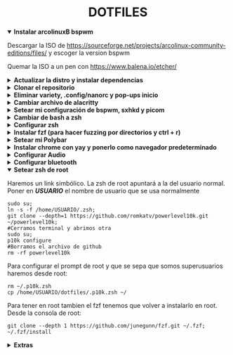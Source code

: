 <div align="center">
    <h1><strong>DOTFILES</strong></h1>
</div>

<details open>
<summary><strong>Instalar arcolinuxB bspwm</strong></summary>

Descargar la ISO de <https://sourceforge.net/projects/arcolinux-community-editions/files/> y escoger la version bspwm

Quemar la ISO a un pen con <https://www.balena.io/etcher/>
</details>

<details>
<summary><strong>Actualizar la distro y instalar dependencias</strong></summary>

```console
mirror;
update;
yay -Syyu
```

Setear git config y generar shh key

```console
git config --global user.name "Sergio-RS";
git config --global user.email "sergio.rodriguez.seoane@udc.es";
ssh-keygen -o -t rsa -C "sergio.rodriguez.seoane@udc.es";
cat .ssh/id_rsa.pub
```

Descargar lsd

```console
sudo pacman -S lsd
```

Fuentes necesarias

```console
yay -S nerd-fonts-cascadia-code nerd-fonts-dejavu-complete nerd-fonts-fira-code;
sudo pacman -S powerline-common awesome-terminal-fonts
```

</details>

<details>
<summary><strong>Clonar el repositorio</strong></summary>

```console
git clone https://github.com/Sergio-RS/dotfiles.git ~/dotfiles
```

</details>

<details>
<summary><strong>Eliminar variety, .config/nanorc y pop-ups inicio</strong></summary>

Eliminamos variety para que no cambie de fondo de pantalla cada cierto tiempo

```console
sudo pacman -Rns variety
```

Borrar `.config/nanorc`. Si queremos cambiar la configuracion de nano está en
`/etc/nanorc`

```console
rm -rf ~/.config/nanorc
```

Para poder seleccionar y copiar con el ratón y wrapear el texto en el
editor de nano haremos lo siguiente:

```console
nano /etc/nanorc
#Comentar las siguientes líneas:
#set mouse
#set linenumber
#Descomentar la línea:
set softwrap
```

</details>

<details>
<summary><strong>Cambiar archivo de alacritty</strong></summary>

Ahora vamos a cambiar los archivos de configuracion que pone la distro
automaticamente por los mios

```console
rm ~/.config/alacritty/alacritty.yml;
cp ~/dotfiles/alacritty.yml .config/alacritty/
```

</details>

<details>
<summary><strong>Setear mi configuración de bspwm, sxhkd y picom</strong></summary>

```console
rm -rf ~/.config/bspwm/*;
cp -r ~/dotfiles/bspwm/* ~/.config/bspwm/
```

</details>

<details>
<summary><strong>Cambiar de bash a zsh</strong></summary>

```console
sudo chsh $USER -s /bin/zsh;
sudo chsh root -s /bin/zsh
```

Hacer un relog pulsando Super + X y despues L
</details>

<details>
<summary><strong>Configurar zsh</strong></summary>

```console
yay -S zsh-theme-powerlevel10k-git;
echo 'source /usr/share/zsh-theme-powerlevel10k/powerlevel10k.zsh-theme' >>~/.zshrc>;
```

Cerramos la terminal, abrimos otra y hacemos

```console
p10k configure
```

Ahora instalamos los plugins en el directorio deseado

```console
sudo cp -r /usr/share/zsh/plugins/zsh-syntax-highlighting /usr/share/oh-my-zsh/plugins;
sudo git clone https://github.com/zsh-users/zsh-autosuggestions /usr/share/oh-my-zsh/plugins 
```

Borramos archivo `~/.zshrc` y ponemos el que tiene mi configuración

```console
rm ~/.zshrc
cp ~/dotfiles/.zshrc ~/
```

</details>

<details>
<summary><strong>Instalar fzf (para hacer fuzzing por directorios y ctrl + r)</strong></summary>

```console
git clone --depth 1 https://github.com/junegunn/fzf.git ~/.fzf;
~/.fzf/install
```

</details>

<details>
<summary><strong>Setear mi Polybar</strong></summary>

```console
rm -rf .config/polybar/*;
cp -r ~/dotfiles/polybar/* .config/polybar/;
```

</details>

<details>
<summary><strong>Instalar chrome con yay y ponerlo como navegador
predeterminado</strong></summary>

```console
yay -S google-chrome;
export BROWSER="";
xdg-settings set default-web-browser google-chrome.desktop
```

</details>

<details>
<summary><strong>Configurar Audio</strong></summary>

```console
pavucontrol
```

1. Ir a la pestaña Configuration
2. Elegir los perfiles que queramos para cada salida de audio. Poner en Off si no queremos usar nunca esa salida
3. Ir a la pestaña Output Devices
4. Seleccionar como fallback (cuadrado derecho con icono circular y un tick) el audio principal

</details>

<details>
<summary><strong>Configurar bluetooth</strong></summary>

Setear Autoenable=true en `/etc/bluetooth/main.conf`

Mirar si el servicio de bluetooth está corriendo. En caso de que no lo estea iniciarlo y activarlo para la siguiente vez que se encienda el pc

```console
sudo systemctl status bluetooth.service
sudo systemctl start bluetooth.service
sudo systemctl enable bluetooth.service
```

Ahora vamos a configurar algún dispositivo bluetooth

```console
bluetoothctl
#Dentro de la consola de bluetoothctl
power on
#agent on y default para que conecte automáticamente cualquiera dispositivo bluetooth que estea en modo trusted
agent on
default-agent
#Ahora escaneamos dispositivos
scan on
#Una vez tengamos el que queremos 
trust *MAC* #MAC es la del dispositivo que queremos
pair *MAC*
#Nos pedirá o que aceptemos el código o que lo escribamos para hacer el pairing
connect *MAC*
```

</details>

<details open>
<summary><strong>Setear zsh de root</strong></summary>

Haremos un link simbólico. La zsh de root apuntará a la del usuario normal. Poner en ***USUARIO*** el nombre de usuario que se usa normalmente

```console
sudo su;
ln -s -f /home/USUARIO/.zsh;
git clone --depth=1 https://github.com/romkatv/powerlevel10k.git ~/powerlevel10k;
#Cerramos terminal y abrimos otra
sudo su;
p10k configure
#Borramos el archivo de github
rm -rf powerlevel10k
```

Para configurar el prompt de root y que se sepa que somos superusuarios haremos desde root:

```console
rm ~/.p10k.zsh
cp /home/USUARIO/dotfiles/.p10k.zsh ~/
```

Para tener en root tambien el fzf tenemos que volver a instalarlo en root. Desde la consola de root:

```console
git clone --depth 1 https://github.com/junegunn/fzf.git ~/.fzf;
~/.fzf/install
```

</details>

<details>
<summary><strong>Extras</strong></summary>
Descargar Visual Studio Code

```console
yay -S visual-studio-code-bin
```

</details>

